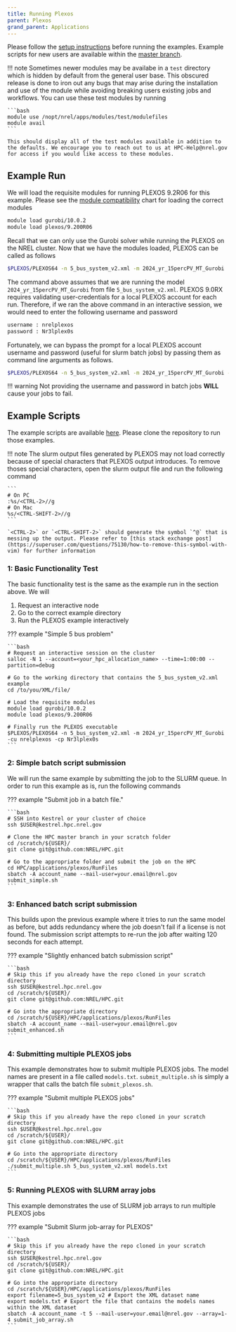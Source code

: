 ```yaml
---
title: Running Plexos
parent: Plexos
grand_parent: Applications
---
```


Please follow the [setup instructions](setup_plexos.md) before running the examples. Example scripts for new users are available within the [master branch](https://github.com/NREL/HPC/tree/master/applications/plexos).

!!! note
    Sometimes newer modules may be availabe in a `test` directory which is hidden by default from the general user base. This obscured release is done to iron out any bugs that may arise during the installation and use of the module while avoiding breaking users existing jobs and workflows. You can use these test modules by running

    ```bash
    module use /nopt/nrel/apps/modules/test/modulefiles
    module avail
    ```

    This should display all of the test modules available in addition to the defaults. We encourage you to reach out to us at HPC-Help@nrel.gov for access if you would like access to these modules.

## Example Run

We will load the requisite modules for running PLEXOS 9.2R06 for this example. Please see the [module compatibility](setup_plexos.md#loading-the-appropriate-modules) chart for loading the correct modules

```bash
module load gurobi/10.0.2
module load plexos/9.200R06
```

Recall that we can only use the Gurobi solver while running the PLEXOS on the NREL cluster. Now that we have the modules loaded, PLEXOS can be called as follows

```bash
$PLEXOS/PLEXOS64 -n 5_bus_system_v2.xml -m 2024_yr_15percPV_MT_Gurobi
```

The command above assumes that we are running the model `2024_yr_15percPV_MT_Gurobi` from file `5_bus_system_v2.xml`. PLEXOS 9.0RX requires validating user-credentials for a local 
PLEXOS account for each run. Therefore, if we ran the above command in an interactive session, we would need to enter the following username and password

```txt
username : nrelplexos
password : Nr3lplex0s
```

Fortunately, we can bypass the prompt for a local PLEXOS account username and password (useful for slurm batch jobs) by passing them as command line arguments as follows.

```bash
$PLEXOS/PLEXOS64 -n 5_bus_system_v2.xml -m 2024_yr_15percPV_MT_Gurobi -cu nrelplexos -cp Nr3lplex0s
```

!!! warning
    Not providing the username and password in batch jobs **WILL** cause your jobs to fail.

## Example Scripts

The example scripts are available [here](https://github.com/NREL/HPC/tree/master/applications/plexos/RunFiles). Please clone the repository to run those examples.

!!! note
    The slurm output files generated by PLEXOS may not load correctly because of special characters that PLEXOS output introduces. To remove thoses special characters, open the slurm output file and run the following command
    
    ```
    # On PC
    :%s/<CTRL-2>//g
    # On Mac
    %s/<CTRL-SHIFT-2>//g
    ```

    `<CTRL-2>` or `<CTRL-SHIFT-2>` should generate the symbol `^@` that is messing up the output. Please refer to [this stack exchange post](https://superuser.com/questions/75130/how-to-remove-this-symbol-with-vim) for further information
    

### 1: Basic Functionality Test

The basic functionality test is the same as the example run in the section above. We will

1. Request an interactive node
2. Go to the correct example directory
3. Run the PLEXOS example interactively

??? example "Simple 5 bus problem"

    ```bash
    # Request an interactive session on the cluster
    salloc -N 1 --account=<your_hpc_allocation_name> --time=1:00:00 --partition=debug

    # Go to the working directory that contains the 5_bus_system_v2.xml example
    cd /to/you/XML/file/

    # Load the requisite modules
    module load gurobi/10.0.2
    module load plexos/9.200R06

    # Finally run the PLEXOS executable
    $PLEXOS/PLEXOS64 -n 5_bus_system_v2.xml -m 2024_yr_15percPV_MT_Gurobi -cu nrelplexos -cp Nr3lplex0s
    ```

### 2: Simple batch script submission

We will run the same example by submitting the job to the SLURM queue. In order to run this example as is, run the following commands

??? example "Submit job in a batch file."

    ```bash
    # SSH into Kestrel or your cluster of choice
    ssh $USER@kestrel.hpc.nrel.gov

    # Clone the HPC master branch in your scratch folder
    cd /scratch/${USER}/
    git clone git@github.com:NREL/HPC.git

    # Go to the appropriate folder and submit the job on the HPC
    cd HPC/applications/plexos/RunFiles
    sbatch -A account_name --mail-user=your.email@nrel.gov submit_simple.sh
    ```

### 3: Enhanced batch script submission

This builds upon the previous example where it tries to run the same model as before, but adds redundancy where the job doesn't fail if a license is not found. The submission script attempts to re-run the job after waiting 120 seconds for each attempt.

??? example "Slightly enhanced batch submission script"

    ```bash
    # Skip this if you already have the repo cloned in your scratch directory
    ssh $USER@kestrel.hpc.nrel.gov
    cd /scratch/${USER}/
    git clone git@github.com:NREL/HPC.git

    # Go into the appropriate directory
    cd /scratch/${USER}/HPC/applications/plexos/RunFiles
    sbatch -A account_name --mail-user=your.email@nrel.gov submit_enhanced.sh
    ```

### 4: Submitting multiple PLEXOS jobs

This example demonstrates how to submit multiple PLEXOS jobs. The model names are present in a file called `models.txt`. `submit_multiple.sh` is simply a wrapper that calls the batch file `submit_plexos.sh`.  

??? example "Submit multiple PLEXOS jobs"

    ```bash
    # Skip this if you already have the repo cloned in your scratch directory
    ssh $USER@kestrel.hpc.nrel.gov
    cd /scratch/${USER}/
    git clone git@github.com:NREL/HPC.git

    # Go into the appropriate directory
    cd /scratch/${USER}/HPC/applications/plexos/RunFiles
    ./submit_multiple.sh 5_bus_system_v2.xml models.txt
    ```

### 5: Running PLEXOS with SLURM array jobs

This example demonstrates the use of SLURM job arrays to run multiple PLEXOS jobs

??? example "Submit Slurm job-array for PLEXOS"

    ```bash
    # Skip this if you already have the repo cloned in your scratch directory
    ssh $USER@kestrel.hpc.nrel.gov
    cd /scratch/${USER}/
    git clone git@github.com:NREL/HPC.git

    # Go into the appropriate directory
    cd /scratch/${USER}/HPC/applications/plexos/RunFiles
    export filename=5_bus_system_v2 # Export the XML dataset name
    export models.txt # Export the file that contains the models names within the XML dataset
    sbatch -A account_name -t 5 --mail-user=your.email@nrel.gov --array=1-4 submit_job_array.sh
    ```

